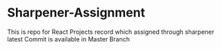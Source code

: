 # Sharpener-Assignment

This is repo for React Projects record which assigned through sharpener latest Commit is available in Master Branch

